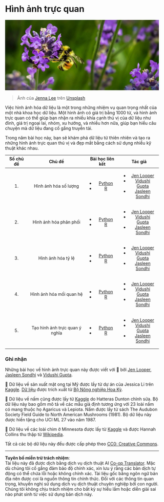 <!--
CO_OP_TRANSLATOR_METADATA:
{
  "original_hash": "1441550a0d789796b2821e04f7f4cc94",
  "translation_date": "2025-08-28T18:28:27+00:00",
  "source_file": "3-Data-Visualization/README.md",
  "language_code": "vi"
}
-->
# Hình ảnh trực quan

![một con ong trên hoa oải hương](../../../translated_images/bee.0aa1d91132b12e3a8994b9ca12816d05ce1642010d9b8be37f8d37365ba845cf.vi.jpg)
> Ảnh của <a href="https://unsplash.com/@jenna2980?utm_source=unsplash&utm_medium=referral&utm_content=creditCopyText">Jenna Lee</a> trên <a href="https://unsplash.com/s/photos/bees-in-a-meadow?utm_source=unsplash&utm_medium=referral&utm_content=creditCopyText">Unsplash</a>

Việc hình ảnh hóa dữ liệu là một trong những nhiệm vụ quan trọng nhất của một nhà khoa học dữ liệu. Một hình ảnh có giá trị bằng 1000 từ, và hình ảnh trực quan có thể giúp bạn nhận ra nhiều khía cạnh thú vị của dữ liệu như đỉnh, giá trị ngoại lai, nhóm, xu hướng, và nhiều hơn nữa, giúp bạn hiểu câu chuyện mà dữ liệu đang cố gắng truyền tải.

Trong năm bài học này, bạn sẽ khám phá dữ liệu từ thiên nhiên và tạo ra những hình ảnh trực quan thú vị và đẹp mắt bằng cách sử dụng nhiều kỹ thuật khác nhau.

| Số chủ đề | Chủ đề | Bài học liên kết | Tác giả |
| :-----------: | :--: | :-----------: | :----: |
| 1. | Hình ảnh hóa số lượng | <ul> <li> [Python](09-visualization-quantities/README.md)</li>  <li>[R](../../../3-Data-Visualization/R/09-visualization-quantities) </li> </ul>|<ul> <li> [Jen Looper](https://twitter.com/jenlooper)</li><li> [Vidushi Gupta](https://github.com/Vidushi-Gupta)</li> <li>[Jasleen Sondhi](https://github.com/jasleen101010)</li></ul> |
| 2. | Hình ảnh hóa phân phối | <ul> <li> [Python](10-visualization-distributions/README.md)</li>  <li>[R](../../../3-Data-Visualization/R/10-visualization-distributions) </li> </ul>|<ul> <li> [Jen Looper](https://twitter.com/jenlooper)</li><li> [Vidushi Gupta](https://github.com/Vidushi-Gupta)</li> <li>[Jasleen Sondhi](https://github.com/jasleen101010)</li></ul> |
| 3. | Hình ảnh hóa tỷ lệ | <ul> <li> [Python](11-visualization-proportions/README.md)</li>  <li>[R](../../../3-Data-Visualization) </li> </ul>|<ul> <li> [Jen Looper](https://twitter.com/jenlooper)</li><li> [Vidushi Gupta](https://github.com/Vidushi-Gupta)</li> <li>[Jasleen Sondhi](https://github.com/jasleen101010)</li></ul> |
| 4. | Hình ảnh hóa mối quan hệ | <ul> <li> [Python](12-visualization-relationships/README.md)</li>  <li>[R](../../../3-Data-Visualization) </li> </ul>|<ul> <li> [Jen Looper](https://twitter.com/jenlooper)</li><li> [Vidushi Gupta](https://github.com/Vidushi-Gupta)</li> <li>[Jasleen Sondhi](https://github.com/jasleen101010)</li></ul> |
| 5. | Tạo hình ảnh trực quan ý nghĩa | <ul> <li> [Python](13-meaningful-visualizations/README.md)</li>  <li>[R](../../../3-Data-Visualization) </li> </ul>|<ul> <li> [Jen Looper](https://twitter.com/jenlooper)</li><li> [Vidushi Gupta](https://github.com/Vidushi-Gupta)</li> <li>[Jasleen Sondhi](https://github.com/jasleen101010)</li></ul> |

### Ghi nhận

Những bài học về hình ảnh trực quan này được viết với 🌸 bởi [Jen Looper](https://twitter.com/jenlooper), [Jasleen Sondhi](https://github.com/jasleen101010) và [Vidushi Gupta](https://github.com/Vidushi-Gupta).

🍯 Dữ liệu về sản xuất mật ong tại Mỹ được lấy từ dự án của Jessica Li trên [Kaggle](https://www.kaggle.com/jessicali9530/honey-production). [Dữ liệu](https://usda.library.cornell.edu/concern/publications/rn301137d) được trích xuất từ [Bộ Nông nghiệp Hoa Kỳ](https://www.nass.usda.gov/About_NASS/index.php).

🍄 Dữ liệu về nấm cũng được lấy từ [Kaggle](https://www.kaggle.com/hatterasdunton/mushroom-classification-updated-dataset) do Hatteras Dunton chỉnh sửa. Bộ dữ liệu này bao gồm mô tả về các mẫu giả định tương ứng với 23 loài nấm có mang thuộc họ Agaricus và Lepiota. Nấm được lấy từ sách The Audubon Society Field Guide to North American Mushrooms (1981). Bộ dữ liệu này được hiến tặng cho UCI ML 27 vào năm 1987.

🦆 Dữ liệu về các loài chim ở Minnesota được lấy từ [Kaggle](https://www.kaggle.com/hannahcollins/minnesota-birds) và được Hannah Collins thu thập từ [Wikipedia](https://en.wikipedia.org/wiki/List_of_birds_of_Minnesota).

Tất cả các bộ dữ liệu này đều được cấp phép theo [CC0: Creative Commons](https://creativecommons.org/publicdomain/zero/1.0/).

---

**Tuyên bố miễn trừ trách nhiệm**:  
Tài liệu này đã được dịch bằng dịch vụ dịch thuật AI [Co-op Translator](https://github.com/Azure/co-op-translator). Mặc dù chúng tôi cố gắng đảm bảo độ chính xác, xin lưu ý rằng các bản dịch tự động có thể chứa lỗi hoặc không chính xác. Tài liệu gốc bằng ngôn ngữ bản địa nên được coi là nguồn thông tin chính thức. Đối với các thông tin quan trọng, khuyến nghị sử dụng dịch vụ dịch thuật chuyên nghiệp bởi con người. Chúng tôi không chịu trách nhiệm cho bất kỳ sự hiểu lầm hoặc diễn giải sai nào phát sinh từ việc sử dụng bản dịch này.